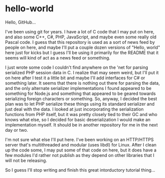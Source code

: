 # hello-world
Hello, GitHub...

I've been using git for years.  I have a lot of C code that I may put on here, and also some C++, C#, PHP, JavaScript, and maybe even some really old Pascal code.  I guess that this repository is used as a sort of news feed by people on here, and maybe I'll put a couple dozen versions of "Hello, world" here just for kicks but I guess I'll be using it primarily for the README that it seems will kind of act as a news feed or something.

I just wrote some code I couldn't find anywhere on the 'net for parsing serialized PHP session data in C.  I realize that may seem weird, but I'll put it on here after I test it a little bit and maybe I'll add interfaces for C# or something later.  It seems that there is nothing out there for parsing the data, and the only alternate serializer implementations I found appeared to be something for Node.js and something that appeared to be geared towards serializing foreign characters or something.  So, anyway, I decided the best plan was to let PHP serialize these things using its standard serializer and just deal with the data.  I looked at just incorporating the serialization functions from PHP itself, but it was pretty closely tied to their GC and who knows what else, so I decided for basic deserialization I would make an implementation myself.  It should be in another repository for me in the next day or two.

I'm not sure what else I'll put here.  I've been working on an HTTP/HTTPS server that's multithreaded and modular (uses libdl) for Linux.  After I clean up the code some, I may put some of that code on here, but it does have a few modules I'd rather not publish as they depend on other libraries that I will not be releasing.

So I guess I'll stop writing and finish this great intorductory tutorial thing...
